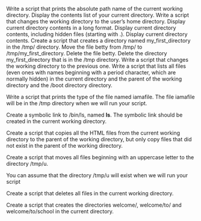 Write a script that prints the absolute path name of the current working directory.
Display the contents list of your current directory.
Write a script that changes the working directory to the user’s home directory.
Display current directory contents in a long format.
Display current directory contents, including hidden files (starting with .).
Display current directory contents.
Create a script that creates a directory named my_first_directory in the /tmp/ directory. 
Move the file betty from /tmp/ to /tmp/my_first_directory.
Delete the file betty.
Delete the directory my_first_directory that is in the /tmp directory.
Write a script that changes the working directory to the previous one.
Write a script that lists all files (even ones with names beginning with a period character, which are normally hidden) in the current directory and the parent of the working directory and the /boot directory directory.

Write a script that prints the type of the file named iamafile. The file iamafile will be in the /tmp directory when we will run your script.

Create a symbolic link to /bin/ls, named __ls__. The symbolic link should be created in the current working directory.


Create a script that copies all the HTML files from the current working directory to the parent of the working directory, but only copy files that did not exist in the parent of the working directory.


Create a script that moves all files beginning with an uppercase letter to the directory /tmp/u.

You can assume that the directory /tmp/u will exist when we will run your script


Create a script that deletes all files in the current working directory.


Create a script that creates the directories welcome/, welcome/to/ and welcome/to/school in the current directory.


